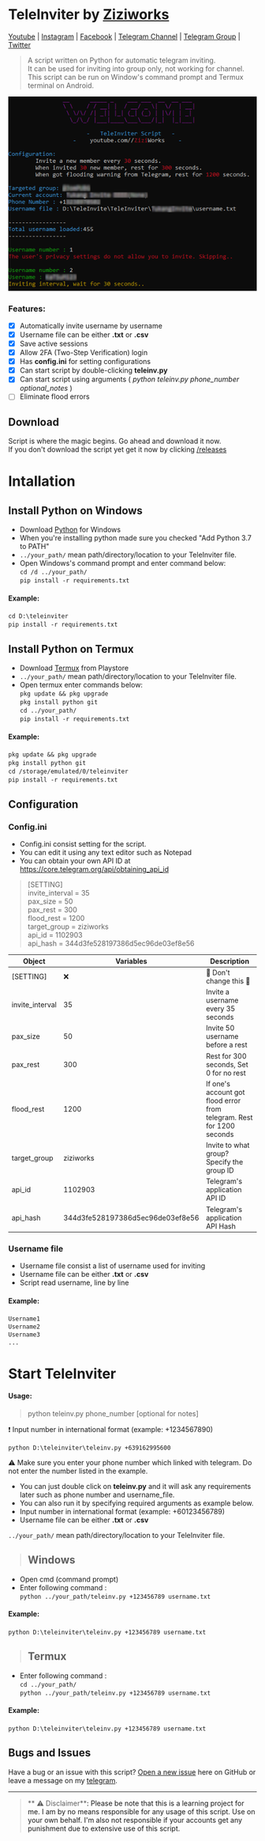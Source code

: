 # TeleInviter by [Ziziworks](https://www.youtube.com/channel/UCW36UNroi3B4Ix9ln1e6rUQ?sub_confirmation=1)
[Youtube](https://www.youtube.com/channel/UCW36UNroi3B4Ix9ln1e6rUQ?sub_confirmation=1) |
[Instagram](https://www.instagram.com/ziziworks/) |
[Facebook](https://www.facebook.com/ziziworks/) |
[Telegram Channel](https://t.me/ziziworks) |
[Telegram Group](https://t.me/ziziworksgroup) |
[Twitter](https://twitter.com/ziziworks_MY)  
> A script written on Python for automatic telegram inviting.  
It can be used for inviting into group only, not working for channel.  
This script can be run on Window's command prompt
and Termux terminal on Android.

![preview](Preview.png)

### Features:
- [x] Automatically invite username by username
- [x] Username file can be either **.txt** or **.csv**
- [x] Save active sessions
- [x] Allow 2FA (Two-Step Verification) login
- [X] Has **config.ini** for setting configurations
- [X] Can start script by double-clicking **teleinv.py**
- [X] Can start script using arguments ( _python teleinv.py phone_number optional_notes_ )
- [ ] Eliminate flood errors
## Download
Script is where the magic begins. Go ahead and download it now.    
If you don't download the script yet get it now by clicking [/releases](https://github.com/ziziwho/teleinviter/releases)
# Intallation
## Install Python on Windows

* Download [Python](https://www.python.org/downloads/) for Windows
* When you're installing python made sure you checked "Add Python 3.7 to PATH"
* `../your_path/` mean path/directory/location to your TeleInviter file.
* Open Windows's command prompt and enter command below:    
`cd /d ../your_path/`    
`pip install -r requirements.txt`    
#### Example:
`cd D:\teleinviter`  
`pip install -r requirements.txt`

## Install Python on Termux
* Download [Termux](https://play.google.com/store/apps/details?id=com.termux&hl=en) from Playstore 
* `../your_path/` mean path/directory/location to your TeleInviter file.
* Open termux enter commands below:  
`pkg update && pkg upgrade`  
`pkg install python git`  
`cd ../your_path/`  
`pip install -r requirements.txt`  
#### Example:
`pkg update && pkg upgrade`    
`pkg install python git`    
`cd /storage/emulated/0/teleinviter`    
`pip install -r requirements.txt`    
## Configuration
### Config.ini
* Config.ini consist setting for the script.
* You can edit it using any text editor such as Notepad
* You can obtain your own API ID at https://core.telegram.org/api/obtaining_api_id
> [SETTING]    
invite_interval = 35    
pax_size = 50    
pax_rest = 300    
flood_rest = 1200    
target_group = ziziworks    
api_id = 1102903    
api_hash = 344d3fe528197386d5ec96de03ef8e56       

Object | Variables | Description
------------ | ------------- | -------------
[SETTING] | ❌ | 🚫 Don't change this 🚫
invite_interval | 35 | Invite a username every 35 seconds
pax_size | 50 | Invite 50 username before a rest
pax_rest | 300 | Rest for 300 seconds, Set 0 for no rest
flood_rest | 1200 | If one's account got flood error from telegram. Rest for 1200 seconds
target_group | ziziworks | Invite to what group? Specify the group ID
api_id | 1102903 | Telegram's application API ID
api_hash | 344d3fe528197386d5ec96de03ef8e56 | Telegram's application API Hash

### Username file
* Username file consist a list of username used for inviting  
* Username file can be either **.txt** or **.csv**
* Script read username, line by line
#### Example:
```
Username1
Username2
Username3
...
```
# Start TeleInviter
#### Usage: 
> python teleinv.py phone_number [optional for notes]    

❗ Input number in international format (example: +1234567890)    

```
python D:\teleinviter\teleinv.py +639162995600
```

⚠️ Make sure you enter your phone number which linked with telegram. Do not enter the number listed in the example.    
* You can just double click on **teleinv.py** and it will ask any requirements later such as phone number and username_file.
* You can also run it by specifying required arguments as example below.
* Input number in international format (example: +60123456789)
* Username file can be either **.txt** or **.csv**  

`../your_path/` mean path/directory/location to your TeleInviter file.
> ##  Windows
* Open cmd (command prompt)
* Enter following command :    
`python ../your_path/teleinv.py +123456789 username.txt`
#### Example:    
`python D:\teleinviter\teleinv.py +123456789 username.txt`
> ## Termux
* Enter following command :    
`cd ../your_path/`  
`python ../your_path/teleinv.py +123456789 username.txt`
#### Example:
`python D:\teleinviter\teleinv.py +123456789 username.txt`
## Bugs and Issues

Have a bug or an issue with this script? [Open a new issue](https://github.com/ziziwho/teleinviter/issues/new) here on GitHub or leave a message on my [telegram](http://t.me/ziziwho).


---

> ** ⚠️ Disclaimer**<a name="disclaimer" />: Please be note that this is a learning project for me. I am by no means responsible for any usage of this script. Use on your own behalf. I'm also not responsible if your accounts get any punishment due to extensive use of this script. 
